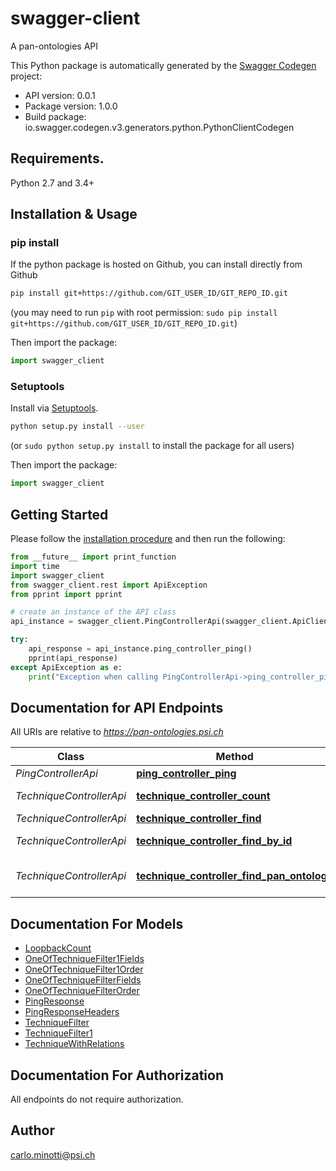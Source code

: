 # swagger-client
A pan-ontologies API

This Python package is automatically generated by the [Swagger Codegen](https://github.com/swagger-api/swagger-codegen) project:

- API version: 0.0.1
- Package version: 1.0.0
- Build package: io.swagger.codegen.v3.generators.python.PythonClientCodegen

## Requirements.

Python 2.7 and 3.4+

## Installation & Usage
### pip install

If the python package is hosted on Github, you can install directly from Github

```sh
pip install git+https://github.com/GIT_USER_ID/GIT_REPO_ID.git
```
(you may need to run `pip` with root permission: `sudo pip install git+https://github.com/GIT_USER_ID/GIT_REPO_ID.git`)

Then import the package:
```python
import swagger_client 
```

### Setuptools

Install via [Setuptools](http://pypi.python.org/pypi/setuptools).

```sh
python setup.py install --user
```
(or `sudo python setup.py install` to install the package for all users)

Then import the package:
```python
import swagger_client
```

## Getting Started

Please follow the [installation procedure](#installation--usage) and then run the following:

```python
from __future__ import print_function
import time
import swagger_client
from swagger_client.rest import ApiException
from pprint import pprint

# create an instance of the API class
api_instance = swagger_client.PingControllerApi(swagger_client.ApiClient(configuration))

try:
    api_response = api_instance.ping_controller_ping()
    pprint(api_response)
except ApiException as e:
    print("Exception when calling PingControllerApi->ping_controller_ping: %s\n" % e)
```

## Documentation for API Endpoints

All URIs are relative to *https://pan-ontologies.psi.ch*

Class | Method | HTTP request | Description
------------ | ------------- | ------------- | -------------
*PingControllerApi* | [**ping_controller_ping**](docs/PingControllerApi.md#ping_controller_ping) | **GET** /ping | 
*TechniqueControllerApi* | [**technique_controller_count**](docs/TechniqueControllerApi.md#technique_controller_count) | **GET** /techniques/count | 
*TechniqueControllerApi* | [**technique_controller_find**](docs/TechniqueControllerApi.md#technique_controller_find) | **GET** /techniques | 
*TechniqueControllerApi* | [**technique_controller_find_by_id**](docs/TechniqueControllerApi.md#technique_controller_find_by_id) | **GET** /techniques/{id} | 
*TechniqueControllerApi* | [**technique_controller_find_pan_ontology**](docs/TechniqueControllerApi.md#technique_controller_find_pan_ontology) | **GET** /techniques/pan-ontology | 

## Documentation For Models

 - [LoopbackCount](docs/LoopbackCount.md)
 - [OneOfTechniqueFilter1Fields](docs/OneOfTechniqueFilter1Fields.md)
 - [OneOfTechniqueFilter1Order](docs/OneOfTechniqueFilter1Order.md)
 - [OneOfTechniqueFilterFields](docs/OneOfTechniqueFilterFields.md)
 - [OneOfTechniqueFilterOrder](docs/OneOfTechniqueFilterOrder.md)
 - [PingResponse](docs/PingResponse.md)
 - [PingResponseHeaders](docs/PingResponseHeaders.md)
 - [TechniqueFilter](docs/TechniqueFilter.md)
 - [TechniqueFilter1](docs/TechniqueFilter1.md)
 - [TechniqueWithRelations](docs/TechniqueWithRelations.md)

## Documentation For Authorization

 All endpoints do not require authorization.


## Author

carlo.minotti@psi.ch
